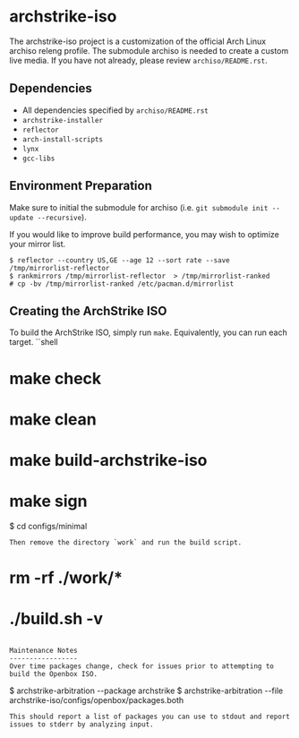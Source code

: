 archstrike-iso
===============
The archstrike-iso project is a customization of the official Arch Linux archiso releng profile. The submodule archiso is needed to create a custom live media. If you have not already, please review `archiso/README.rst`.   

Dependencies
------------
 * All dependencies specified by `archiso/README.rst`
 * `archstrike-installer`
 * `reflector`
 * `arch-install-scripts`
 * `lynx`
 * `gcc-libs`

Environment Preparation
-----------------------
Make sure to initial the submodule for archiso (i.e. `git submodule init --update --recursive`).

If you would like to improve build performance, you may wish to optimize your mirror list.
```
$ reflector --country US,GE --age 12 --sort rate --save /tmp/mirrorlist-reflector
$ rankmirrors /tmp/mirrorlist-reflector  > /tmp/mirrorlist-ranked
# cp -bv /tmp/mirrorlist-ranked /etc/pacman.d/mirrorlist
```

Creating the ArchStrike ISO
---------------------------
To build the ArchStrike ISO, simply run `make`. Equivalently, you can run each target.
``shell
# make check
# make clean
# make build-archstrike-iso
# make sign
$ cd configs/minimal
```
Then remove the directory `work` and run the build script.
```
# rm -rf ./work/*
# ./build.sh -v
```

Maintenance Notes
-----------------
Over time packages change, check for issues prior to attempting to build the Openbox ISO.
```
$ archstrike-arbitration --package archstrike
$ archstrike-arbitration --file archstrike-iso/configs/openbox/packages.both
```
This should report a list of packages you can use to stdout and report issues to stderr by analyzing input.
